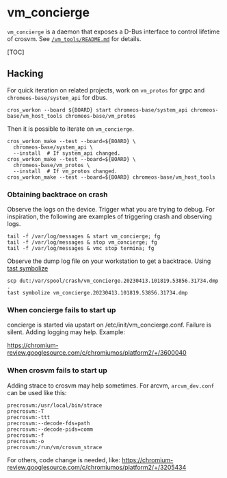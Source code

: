 # vm_concierge

`vm_concierge` is a daemon that exposes a D-Bus interface to control lifetime of
crosvm. See [`/vm_tools/README.md`](/vm_tools/README.md) for details.

[TOC]

## Hacking

For quick iteration on related projects, work on `vm_protos` for grpc and
`chromeos-base/system_api` for dbus.

```
cros_workon --board ${BOARD} start chromeos-base/system_api chromeos-base/vm_host_tools chromeos-base/vm_protos
```

Then it is possible to iterate on `vm_concierge`.

```
cros_workon_make --test --board=${BOARD} \
  chromeos-base/system_api \
  --install  # If system_api changed.
cros_workon_make --test --board=${BOARD} \
  chromeos-base/vm_protos \
  --install  # If vm_protos changed.
cros_workon_make --test --board=${BOARD} chromeos-base/vm_host_tools
```

### Obtaining backtrace on crash

Observe the logs on the device. Trigger what you are trying to debug. For
inspiration, the following are examples of triggering crash and observing logs.

```
tail -f /var/log/messages & start vm_concierge; fg
tail -f /var/log/messages & stop vm_concierge; fg
tail -f /var/log/messages & vmc stop termina; fg
```

Observe the dump log file on your workstation to get a backtrace. Using
[tast symbolize](https://chromium.googlesource.com/chromiumos/docs/+/HEAD/stack_traces.md#Symbolizing-minidumps-with-tast-symbolize)

```
scp dut:/var/spool/crash/vm_concierge.20230413.101819.53856.31734.dmp .
tast symbolize vm_concierge.20230413.101819.53856.31734.dmp
```

### When concierge fails to start up

concierge is started via upstart on /etc/init/vm_concierge.conf. Failure is
silent. Adding logging may help. Example:

https://chromium-review.googlesource.com/c/chromiumos/platform2/+/3600040

### When crosvm fails to start up

Adding strace to crosvm may help sometimes. For arcvm, `arcvm_dev.conf` can be
used like this:

```
precrosvm:/usr/local/bin/strace
precrosvm:-T
precrosvm:-ttt
precrosvm:--decode-fds=path
precrosvm:--decode-pids=comm
precrosvm:-f
precrosvm:-o
precrosvm:/run/vm/crosvm_strace
```

For others, code change is needed, like:
https://chromium-review.googlesource.com/c/chromiumos/platform2/+/3205434
